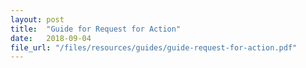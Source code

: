 ```yaml
---
layout: post
title:  "Guide for Request for Action"
date:   2018-09-04
file_url: "/files/resources/guides/guide-request-for-action.pdf"
---
```

